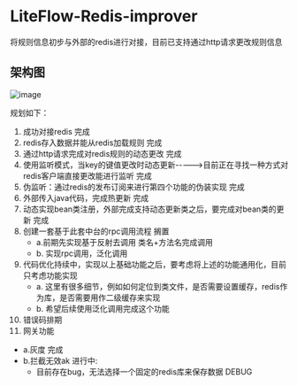 # LiteFlow-Redis-improver
将规则信息初步与外部的redis进行对接，目前已支持通过http请求更改规则信息

## 架构图
![image](https://github.com/nacey5/LiteFlow-Redis-improver/assets/85286598/f2df746c-5ce4-403d-a154-052dfc1b27d7)


规划如下：
1. 成功对接redis 完成
2. redis存入数据并能从redis加载规则 完成
3. 通过http请求完成对redis规则的动态更改 完成
4. 使用监听模式，当key的键值更改时动态更新----->目前正在寻找一种方式对redis客户端直接更改能进行监听 完成
5. 伪监听：通过redis的发布订阅来进行第四个功能的伪装实现 完成
6. 外部传入java代码，完成热更新 完成
7. 动态实现bean类注册，外部完成支持动态更新类之后，要完成对bean类的更新 完成
8. 创建一套基于此套中台的rpc调用流程 搁置
   - a.前期先实现基于反射去调用 类名+方法名完成调用
   - b. 实现rpc调用，泛化调用
9. 代码优化持续中，实现以上基础功能之后，要考虑将上述的功能通用化，目前只考虑功能实现
   - a. 这里有很多细节，例如如何定位到类文件，是否需要设置缓存，redis作为库，是否需要用作二级缓存来实现
   - b. 希望后续使用泛化调用完成这个功能
10. 错误码排期
11. 网关功能
   - a.灰度 完成
   - b.拦截无效ak 进行中:
     - 目前存在bug，无法选择一个固定的redis库来保存数据  DEBUG

